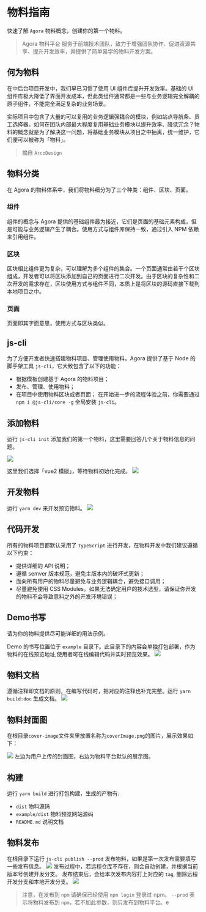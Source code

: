 # 物料指南

快速了解 `Agora` 物料概念，创建你的第一个物料。

> Agora 物料平台 服务于前端技术团队，致力于增强团队协作、促进资源共享、提升开发效率，并提供了简单易学的物料开发方案。

## 何为物料
在中后台项目开发中，我们早已习惯了使用 UI 组件库提升开发效率。基础的 UI 组件库极大降低了界面开发成本，但此类组件通常都是一些与业务逻辑完全解耦的原子组件，不能完全满足复杂的业务场景。

实际项目中包含了大量的可以复用的业务逻辑强耦合的模块，例如站点导航条、员工选择器。如何在团队内部最大程度复用基础业务模块以提升效率、降低冗余？物料的概念就是为了解决这一问题，将基础业务模块从项目之中抽离，统一维护，它们便可以被称为「物料」。
> 摘自 `ArcoDesign`
## 物料分类
在 Agora 的物料体系中，我们将物料细分为了三个种类：组件、区块、页面。

### 组件
组件的概念与 Agora 提供的基础组件最为接近，它们是页面的基础元素构成，但是可能与业务逻辑产生了耦合。使用方式与组件库保持一致，通过引入 NPM 依赖来引用组件。

### 区块
区块相比组件更为复杂，可以理解为多个组件的集合。一个页面通常由若干个区块组成，开发者可以将区块添加到自己的页面进行二次开发。由于区块的复杂性和二次开发的需求存在，区块使用方式与组件不同，本质上是将区块的源码直接下载到本地项目之中。

### 页面
页面即其字面意思，使用方式与区块类似。
## js-cli
为了方便开发者快速搭建物料项目、管理使用物料。Agora 提供了基于 Node 的脚手架工具 `js-cli`，它大致包含了以下的功能：

- 根据模板创建基于 Agora 的物料项目；
- 发布、管理、使用物料；
- 在项目中使用物料区块或者页面；
在开始进一步的流程体验之前，你需要通过 `npm i @js-cli/core -g` 全局安装 `js-cli`。

## 添加物料
运行 `js-cli init` 添加我们的第一个物料，这里需要回答几个关于物料信息的问题。

<img-wrapper>
   <img src="./images/add.png"/>
</img-wrapper>

这里我们选择「vue2 模版」，等待物料初始化完成。
<img-wrapper>
   <img src="./images/vue2-template.png"/>
</img-wrapper>

## 开发物料
运行 `yarn dev` 来开发预览物料。
<img-wrapper>
   <img src="./images/preview.png"/>
</img-wrapper>

## 代码开发
所有的物料项目都默认采用了 `TypeScript` 进行开发，在物料开发中我们建议遵循以下约束：

- 提供详细的 API 说明；
- 遵循 semver 版本规范，避免主版本内的破坏式更新；
- 面向所有用户的物料尽量避免与业务逻辑耦合，避免接口调用；
- 尽量避免使用 CSS Modules。如果无法确定用户的技术选型，请保证你开发的物料不会导致意料之外的开发环境错误；

## Demo书写
请为你的物料提供尽可能详细的用法示例。

Demo 的书写位置位于 `example` 目录下。此目录下的内容会单独打包部署，作为物料的在线预览地址,使用者可在线编辑代码并实时预览效果。
<img-wrapper>
   <img src="./images/demo.gif"/>
</img-wrapper>

## 物料文档
遵循注释即文档的原则，在编写代码时，把对应的注释也补充完整。运行 `yarn build:doc` 生成文档。
<img-wrapper>
   <img src="./images/doc.png"/>
</img-wrapper>

## 物料封面图
在根目录`cover-image`文件夹里放置名称为`coverImage.png`的图片，展示效果如下：

<img-wrapper>
   <img src="./images/coverImage.png"/>
</img-wrapper>
左边为用户上传的封面图，右边为物料平台默认的展示图。

## 构建
运行 `yarn build` 进行打包构建，生成的产物有:

- `dist` 物料源码
- `example/dist` 物料预览网站源码
- `README.md` 说明文档


## 物料发布
在根目录下运行 `js-cli publish --prod` 发布物料，如果是第一次发布需要填写一些发布信息。
<img-wrapper>
   <img src="./images/publish.png"/>
</img-wrapper>
发布过程中，若远程仓库不存在，则会自动创建，并根据当前版本号创建开发分支。
发布结束后，会给本次发布内容打上对应的 `tag`, 删除远程开发分支和本地开发分支。
<img-wrapper>
   <img src="./images/tag.png"/>
</img-wrapper>

> 注意，在发布到 `npm` 请确保已经使用 `npm login` 登录过 npm。
> `--prod` 表示将物料发布到 `npm`，若不加此参数，则只发布到物料平台。e


